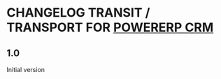 # CHANGELOG TRANSIT / TRANSPORT FOR [POWERERP CRM](https://www.ipowerworld.net)

## 1.0

Initial version
